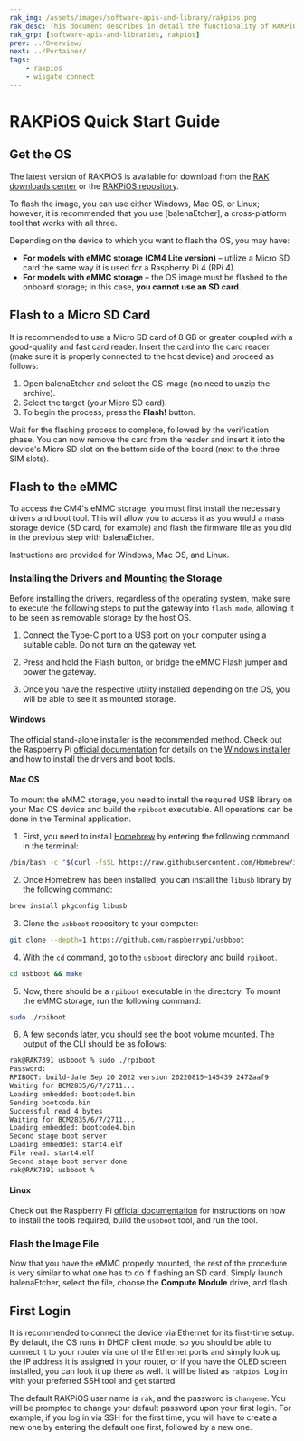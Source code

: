 ```yaml
---
rak_img: /assets/images/software-apis-and-library/rakpios.png
rak_desc: This document describes in detail the functionality of RAKPiOS, a custom OS for CM4-based products based on Raspberry Pi OS, including Docker and rakpios-cli for network and service management.
rak_grp: [software-apis-and-libraries, rakpios]
prev: ../Overview/
next: ../Portainer/
tags:
    - rakpios
    - wisgate connect
---
```


# RAKPiOS Quick Start Guide

## Get the OS

The latest version of RAKPiOS is available for download from the [RAK downloads center](https://downloads.rakwireless.com/LoRa/WisGate-Connect/RAK7391) or the [RAKPiOS repository](https://github.com/RAKWireless/rakpios/releases).

To flash the image, you can use either Windows, Mac OS, or Linux; however, it is recommended that you use [balenaEtcher], a cross-platform tool that works with all three.

Depending on the device to which you want to flash the OS, you may have:

- **For models with eMMC storage (CM4 Lite version)** – utilize a Micro SD card the same way it is used for a Raspberry Pi 4 (RPi 4).
- **For models with eMMC storage** – the OS image must be flashed to the onboard storage; in this case, **you cannot use an SD card**.

## Flash to a Micro SD Card

It is recommended to use a Micro SD card of 8&nbsp;GB or greater coupled with a good-quality and fast card reader. Insert the card into the card reader (make sure it is properly connected to the host device) and proceed as follows:

1. Open balenaEtcher and select the OS image (no need to unzip the archive).
2. Select the target (your Micro SD card).
3. To begin the process, press the **Flash!** button.


<rk-img
  src="/assets/images/software-apis-and-library/rakpios/quickstart/4.balena-etcher.png"
  width="70%"
  caption="balena Etcher flashing window"
/>

Wait for the flashing process to complete, followed by the verification phase. You can now remove the card from the reader and insert it into the device's Micro SD slot on the bottom side of the board (next to the three SIM slots).

<rk-img
  src="/assets/images/software-apis-and-library/rakpios/quickstart/5.micro-sd.png"
  width="70%"
  caption="Micro SD slot"
/>

## Flash to the eMMC

To access the CM4's eMMC storage, you must first install the necessary drivers and boot tool. This will allow you to access it as you would a mass storage device (SD card, for example) and flash the firmware file as you did in the previous step with balenaEtcher.

Instructions are provided for Windows, Mac OS, and Linux.

### Installing the Drivers and Mounting the Storage

Before installing the drivers, regardless of the operating system, make sure to execute the following steps to put the gateway into `flash mode`, allowing it to be seen as removable storage by the host OS.

1. Connect the Type-C port to a USB port on your computer using a suitable cable. Do not turn on the gateway yet.

<rk-img
  src="/assets/images/software-apis-and-library/rakpios/quickstart/6.typec-port-location.png"
  width="70%"
  caption="Type-C port and Flash button location"
/>

2. Press and hold the Flash button, or bridge the eMMC Flash jumper and power the gateway.

<rk-img
  src="/assets/images/software-apis-and-library/rakpios/quickstart/7.flash-jumper-location.png"
  width="70%"
  caption="eMMC flash jumper location"
/>

3. Once you have the respective utility installed depending on the OS, you will be able to see it as mounted storage.

#### Windows

The official stand-alone installer is the recommended method. Check out the Raspberry Pi [official documentation](https://www.raspberrypi.com/documentation/computers/compute-module.html) for details on the [Windows installer](https://github.com/raspberrypi/usbboot/raw/master/win32/rpiboot_setup.exe) and how to install the drivers and boot tools.

#### Mac OS

To mount the eMMC storage, you need to install the required USB library on your Mac OS device and build the `rpiboot` executable. All operations can be done in the Terminal application.

1. First, you need to install [Homebrew](https://brew.sh/) by entering the following command in the terminal:

```bash
/bin/bash -c "$(curl -fsSL https://raw.githubusercontent.com/Homebrew/install/HEAD/install.sh)"
```

2. Once Homebrew has been installed, you can install the `libusb` library by the following command:

```bash
brew install pkgconfig libusb
```

3. Clone the `usbboot` repository to your computer:

```bash
git clone --depth=1 https://github.com/raspberrypi/usbboot
```

4. With the `cd` command, go to the `usbboot` directory and build `rpiboot`.

```bash
cd usbboot && make
```

5. Now, there should be a `rpiboot` executable in the directory. To mount the eMMC storage, run the following command:

```bash
sudo ./rpiboot
```

6. A few seconds later, you should see the boot volume mounted. The output of the CLI should be as follows:

```bash
rak@RAK7391 usbboot % sudo ./rpiboot
Password:
RPIBOOT: build-date Sep 20 2022 version 20220815~145439 2472aaf9
Waiting for BCM2835/6/7/2711...
Loading embedded: bootcode4.bin
Sending bootcode.bin
Successful read 4 bytes
Waiting for BCM2835/6/7/2711...
Loading embedded: bootcode4.bin
Second stage boot server
Loading embedded: start4.elf
File read: start4.elf
Second stage boot server done
rak@RAK7391 usbboot %
```

#### Linux

Check out the Raspberry Pi [official documentation](https://www.raspberrypi.com/documentation/computers/compute-module.html) for instructions on how to install the tools required, build the `usbboot` tool, and run the tool.


### Flash the Image File

Now that you have the eMMC properly mounted, the rest of the procedure is very similar to what one has to do if flashing an SD card. Simply launch balenaEtcher, select the file, choose the **Compute Module** drive, and flash.

<rk-img
  src="/assets/images/software-apis-and-library/rakpios/quickstart/8.emmc-balena.jpg"
  width="70%"
  caption="eMMC as seen in Balena"
/>


## First Login

It is recommended to connect the device via Ethernet for its first-time setup. By default, the OS runs in DHCP client mode, so you should be able to connect it to your router via one of the Ethernet ports and simply look up the IP address it is assigned in your router, or if you have the OLED screen installed, you can look it up there as well. It will be listed as `rakpios`. Log in with your preferred SSH tool and get started.

The default RAKPiOS user name is `rak`, and the password is `changeme`. You will be prompted to change your default password upon your first login. For example, if you log in via SSH for the first time, you will have to create a new one by entering the default one first, followed by a new one.
